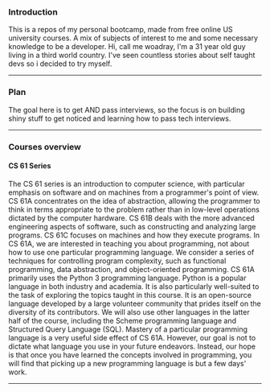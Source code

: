 ### Introduction

This is a repos of my personal bootcamp, made from free online US university courses. A mix of subjects of interest to me and some necessary knowledge to be a developer.  Hi, call me woadray, I'm a 31 year old guy living in a third world country. I've seen countless stories about self taught devs so i decided to try myself. 

---

### Plan
The goal here is to get AND pass interviews, so the focus is on building shiny stuff to get noticed and learning how to pass tech interviews.

---

### Courses overview

#### CS 61 Series
The CS 61 series is an introduction to computer science, with particular emphasis on software and on machines from a programmer's point of view.
CS 61A concentrates on the idea of abstraction, allowing the programmer to think in terms appropriate to the problem rather than in low-level operations dictated by the computer hardware.
CS 61B deals with the more advanced engineering aspects of software, such as constructing and analyzing large programs.
CS 61C focuses on machines and how they execute programs.
In CS 61A, we are interested in teaching you about programming, not about how to use one particular programming language. We consider a series of techniques for controlling program complexity, such as functional programming, data abstraction, and object-oriented programming.
CS 61A primarily uses the Python 3 programming language. Python is a popular language in both industry and academia. It is also particularly well-suited to the task of exploring the topics taught in this course. It is an open-source language developed by a large volunteer community that prides itself on the diversity of its contributors. We will also use other languages in the latter half of the course, including the Scheme programming language and Structured Query Language (SQL).
Mastery of a particular programming language is a very useful side effect of CS 61A. However, our goal is not to dictate what language you use in your future endeavors. Instead, our hope is that once you have learned the concepts involved in programming, you will find that picking up a new programming language is but a few days' work.

---
